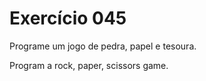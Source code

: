 # Exercício 045

Programe um jogo de pedra, papel e tesoura.

Program a rock, paper, scissors game.
